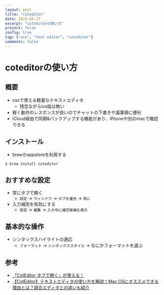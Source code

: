 ```yaml
---
layout: post
title: "coteditor"
date: 2022-04-17
excerpt: "coteditorの使い方"
project: false
config: true
tag: ["osx", "text editor", "coteditor"]
comments: false
---
```


# coteditorの使い方

## 概要
 - osxで使える軽量なテキストエディタ
   - 残念ながらios版は無い
 - 軽く動作のレスポンスが良いのでチャットの下書きや議事録に便利
 - iCloud経由で同期&バックアップする機能があり、iPhoneや別のmacで確認できる

## インストール
 - brewかappstoreを利用する

```console
$ brew install coteditor
```

## おすすめな設定
 - 常にタブで開く
   - `設定` -> `ウィンドウ` -> `タブを優先` -> `常に`
 - 入力補完を有効にする
   - `設定` -> `編集` -> `入力中に補完候補を表示`

## 基本的な操作
 - シンタックスハイライトの適応
   - `フォーマット` -> `シンタックススタイル` -> なにかフォーマットを選ぶ

## 参考
 - [「CotEditor タブで開く」が使える！](https://web-preparation.com/coteditor-tab/)
 - [【CotEditor】テキストエディタの使い方を解説！Mac OSにオススメできる理由とは？競合エディタとの違いも紹介](https://agency-star.co.jp/column/coteditor)


